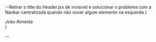 --Retirar o title do Header.jsx de invisivel e solucionar o problema com a Navbar centralizada quando não ouver algum elemento na esquerda (<div className={styles.title}>João Almeida</div>)

--